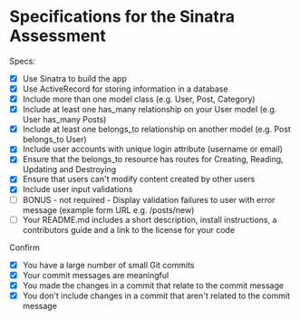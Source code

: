 # Specifications for the Sinatra Assessment
Specs:
- [x] Use Sinatra to build the app
- [x] Use ActiveRecord for storing information in a database
- [x] Include more than one model class (e.g. User, Post, Category)
- [x] Include at least one has_many relationship on your User model (e.g. User has_many Posts)
- [x] Include at least one belongs_to relationship on another model (e.g. Post belongs_to User)
- [x] Include user accounts with unique login attribute (username or email)
 - [x] Ensure that the belongs_to resource has routes for Creating, Reading, Updating and Destroying
 - [x] Ensure that users can't modify content created by other users
 - [x] Include user input validations
 - [ ] BONUS - not required - Display validation failures to user with error message (example form URL e.g. /posts/new)
 - [ ] Your README.md includes a short description, install instructions, a contributors guide and a link to the license for your code

 Confirm
- [x] You have a large number of small Git commits
- [x] Your commit messages are meaningful
- [x] You made the changes in a commit that relate to the commit message
- [x] You don't include changes in a commit that aren't related to the commit message
